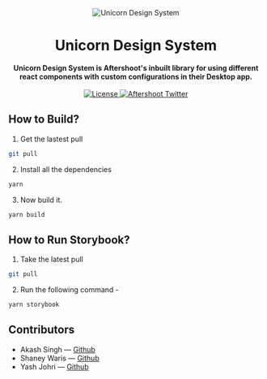 <div align="center">
    <img src="https://i.imgur.com/NvJAvCy.png" alt="Unicorn Design System">
    <h1>Unicorn Design System</h1>
    <strong>Unicorn Design System is Aftershoot's inbuilt library for using different react components with custom configurations in their Desktop app.</strong>
</div>
<br>
<div align="center">
    <a href="https://github.com/aftershootco/Unicorn-Design-System/blob/develop-readme/LICENSE.md">
        <img src="https://img.shields.io/badge/License-Apache_2.0-blue.svg" alt="License">
    </a>
    <a href="https://twitter.com/aftershootco?lang=en">
        <img src="https://img.shields.io/twitter/follow/aftershootco?label=Twitter&style=flat&logo=twitter&color=1DA1F2" alt="Aftershoot Twitter">
    </a>
</div>

## How to Build?

1. Get the lastest pull

```sh
git pull
```

2. Install all the dependencies

```sh
yarn
```

3. Now build it.

```sh
yarn build
```

## How to Run Storybook?

1. Take the latest pull

```sh
git pull
```

2. Run the following command -

```sh
yarn storybook
```

## Contributors

-   Akash Singh — [Github](https://github.com/frannkenstein)
-   Shaney Waris — [Github](https://github.com/ShaneyWaris)
-   Yash Johri — [Github](https://github.com/yash1200)
